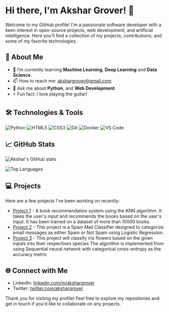 # Hi there, I'm Akshar Grover! 👋

Welcome to my GitHub profile! I'm a passionate software developer with a keen interest in open-source projects, web development, and artificial intelligence. Here you'll find a collection of my projects, contributions, and some of my favorite technologies.

## 🚀 About Me

- 🌱 I’m currently learning **Machine Learning**, **Deep Learning** and **Data Science**.
- 📫 How to reach me: [akshargrover@gmail.com](mailto:akshargrover@gmail.com)
- 💬 Ask me about **Python**, and **Web Development**.
- ⚡ Fun fact: I love  playing the guitar!

## 🛠️ Technologies & Tools

![Python](https://img.shields.io/badge/-Python-333333?style=flat&logo=python)
![HTML5](https://img.shields.io/badge/-HTML5-333333?style=flat&logo=html5)
![CSS3](https://img.shields.io/badge/-CSS3-333333?style=flat&logo=css3)
![Git](https://img.shields.io/badge/-Git-333333?style=flat&logo=git)
![Docker](https://img.shields.io/badge/-Docker-333333?style=flat&logo=docker)
![VS Code](https://img.shields.io/badge/-VS%20Code-333333?style=flat&logo=visual-studio-code)

## 📈 GitHub Stats

![Akshar's GitHub stats](https://github-readme-stats.vercel.app/api?username=akshargrover&show_icons=true&theme=radical)

![Top Languages](https://github-readme-stats.vercel.app/api/top-langs/?username=akshargrover&layout=compact&theme=radical&hide=Jupyter%20Notebook)

## 💻 Projects

Here are a few projects I've been working on recently:

- [Project 1](https://github.com/akshargrover/Book-Recommendation-System) - A book recommendation system using the KNN algorithm. It takes the user's input and recommends the books based on the user's input. It has been trained on a dataset of more than 10000 books.
- [Project 2](https://github.com/akshargrover/Spam-Mail-Classifier) - This project is a Spam Mail Classifier designed to categorize email messages as either Spam or Not Spam using Logistic Regression.
- [Project 3](https://github.com/akshargrover/Iris_Flower-CLassifier) - This project will classify iris flowers based on the given inputs into their respectives species The algorithm is implemented from using Sequential neural network with categorical cross-entropy as the accuracy metric

## 🌐 Connect with Me

- LinkedIn: [linkedin.com/in/akshargrover](https://www.linkedin.com/in/akshargrover)
- Twitter: [twitter.com/akshargrover](https://twitter.com/akshargrover)

<!--
- Personal Website/Blog: [akshargrover.com](https://akshargrover.com)
--->

Thank you for visiting my profile! Feel free to explore my repositories and get in touch if you'd like to collaborate on any projects.
<!--

## 📊 GitHub Stats
![Your GitHub Stats](https://github-readme-stats.vercel.app/api?username=mridulchdry17&show_icons=true&theme=dark&count_private=true)

![GitHub Streak](https://github-readme-streak-stats.herokuapp.com/?user=mridulchdry17&theme=dark)

![Top Languages](https://github-readme-stats.vercel.app/api/top-langs/?username=mridulchdry17&layout=compact&theme=dark)
--->
<!---
ACO3110/ACO3110 is a ✨ special ✨ repository because its `README.md` (this file) appears on your GitHub profile.
You can click the Preview link to take a look at your changes.
--->
